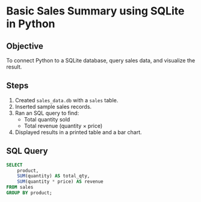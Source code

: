 # Basic Sales Summary using SQLite in Python

## Objective
To connect Python to a SQLite database, query sales data, and visualize the result.

## Steps
1. Created `sales_data.db` with a `sales` table.
2. Inserted sample sales records.
3. Ran an SQL query to find:
   - Total quantity sold
   - Total revenue (quantity × price)
4. Displayed results in a printed table and a bar chart.

## SQL Query
```sql
SELECT 
    product, 
    SUM(quantity) AS total_qty, 
    SUM(quantity * price) AS revenue
FROM sales
GROUP BY product;
